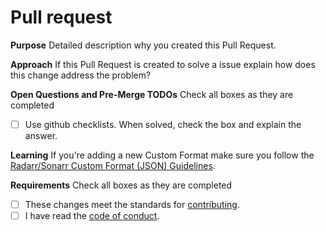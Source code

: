 # Pull request

**Purpose**
Detailed description why you created this Pull Request.

**Approach**
If this Pull Request is created to solve a issue explain how does this change address the problem?

**Open Questions and Pre-Merge TODOs**
Check all boxes as they are completed

- [ ] Use github checklists. When solved, check the box and explain the answer.

**Learning**
If you're adding a new Custom Format make sure you follow the [Radarr/Sonarr Custom Format (JSON) Guidelines](https://github.com/TRaSH-/Guides/blob/master/.github/CONTRIBUTING.md).

**Requirements**
Check all boxes as they are completed

- [ ] These changes meet the standards for [contributing](https://github.com/TRaSH-/Guides/blob/master/.github/CONTRIBUTING.md).
- [ ] I have read the [code of conduct](https://github.com/TRaSH-/Guides/blob/master/.github/CODE_OF_CONDUCT.md).
